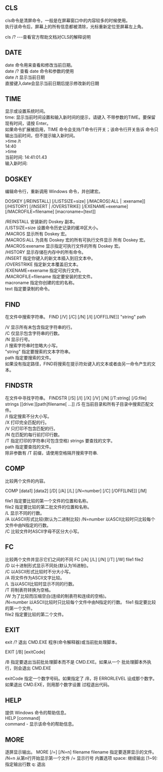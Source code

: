 ## CLS
cls命令是清屏命令，一般是在屏幕窗口中的内容较多的时候使用。  
执行该命令后，屏幕上的所有信息都被清除，光标重新定位至屏幕左上角。

cls /? ---查看官方帮助文档对CLS的解释说明

## DATE
date 命令用来查看和修改当前日期。  
date /? 查看 date 命令和参数的使用  
date /t 显示当前日期  
直接键入date会显示当前日期后提示修改新的日期  

## TIME
显示或设置系统时间。  
time: 显示当前时间设置和输入新时间的提示，请键入
不带参数的TIME。要保留现有时间，请按 Enter。  
如果命令扩展被启用，TIME 命令会支持/T命令行开关；该命令行开关告诉
命令只输出当前时间，但不提示输入新时间。  
\>time /t  
14:40  
\>time  
当前时间: 14:41:01.43  
输入新时间:  

## DOSKEY
编辑命令行，重新调用 Windows 命令，并创建宏。

DOSKEY [/REINSTALL] [/LISTSIZE=size] [/MACROS[:ALL | :exename]]
  [/HISTORY] [/INSERT | /OVERSTRIKE] [/EXENAME=exename] [/MACROFILE=filename]
  [macroname=[text]]

  /REINSTALL          安装新的 Doskey 副本。  
  /LISTSIZE=size      设置命令历史记录的缓冲区大小。  
  /MACROS             显示所有 Doskey 宏。  
  /MACROS:ALL         为具有 Doskey 宏的所有可执行文件显示
所有 Doskey 宏。  
  /MACROS:exename     显示指定可执行文件的所有 Doskey 宏。  
  /HISTORY            显示存储在内存中的所有命令。  
  /INSERT             指定你键入的新文本插入到旧文本中。  
  /OVERSTRIKE         指定新文本覆盖旧文本。  
  /EXENAME=exename    指定可执行文件。  
  /MACROFILE=filename 指定要安装的宏文件。  
  macroname           指定你创建的宏的名称。  
  text                指定要录制的命令。  

## FIND
在文件中搜索字符串。
FIND [/V] [/C] [/N] [/I] [/OFF[LINE]] "string" path  

  /V         显示所有未包含指定字符串的行。  
  /C         仅显示包含字符串的行数。  
  /N         显示行号。  
  /I         搜索字符串时忽略大小写。    
  "string" 指定要搜索的文本字符串。  
  path 指定要搜索的文件。  
如果没有指定路径，FIND将搜索在提示符处键入的文本或者由另一命令产生的文本。

## FINDSTR
在文件中寻找字符串。
FINDSTR [/S] [/I] [/X] [/V] [/N]
        [/T:string] [/G:file] strings [[drive:][path]filename[ ...]]
  /S         在当前目录和所有子目录中搜索匹配文件。  
  /I         指定搜索不分大小写。  
  /X         打印完全匹配的行。  
  /V         只打印不包含匹配的行。  
  /N         在匹配的每行前打印行数。   
  /T         指定打印的字符串(可包含空格)
  strings    要查找的文字。  
  path 指定要查找的文件。  
除非参数有 /T 前缀，请使用空格隔开搜索字符串.

## COMP
比较两个文件的内容。

COMP [data1] [data2] [/D] [/A] [/L] [/N=number] [/C] [/OFF[LINE]] [/M]

  file1      指定要比较的第一个文件的位置和名称。  
  file2      指定要比较的第二批文件的位置和名称。  
  /L         显示不同的行数。  
  /A         以ASCII形式比较(默认为二进制比较)
  /N=number  以ASCII比较时只比较每个文件中由N指定的行数。  
  /C         比较文件时ASCII字母不区分大小写。  

## FC
比较两个文件并显示它们之间的不同
FC [/A] [/L] [/N] [/T] [/W] file1 file2  
  /D         以十进制形式显示不同处(默认为16进制)。  
  /C         以ASCII形式比较时不分大小写。  
  /A         将文件作为ASCII文字比较。    
  /L         当以ASCII比较时显示不同的行数。  
  /T         将制表符转换为空格。  
  /W         为了比较而压缩空白(连续的制表符和连续的空格)。  
  /N=number  以ASCII比较时只比较每个文件中由N指定的行数。
  file1  指定要比较的第一个文件。  
  file2  指定要比较的第二个文件。  

## EXIT
exit /?
退出 CMD.EXE 程序(命令解释器)或当前批处理脚本。

EXIT [/B] [exitCode]

  /B          指定要退出当前批处理脚本而不是 CMD.EXE。如果从一个
              批处理脚本外执行，则会退出 CMD.EXE  

  exitCode    指定一个数字号码。如果指定了 /B，将 ERRORLEVEL
              设成那个数字。如果退出 CMD.EXE，则用那个数字设置
              过程退出代码。  

## HELP
提供 Windows 命令的帮助信息。  
HELP [command]  
    command - 显示该命令的帮助信息。  

## MORE
逐屏显示输出。
MORE [/=] [/N=n] filename
filename   指定要逐屏显示的文件。
/N=n   从第n行开始显示第一个文件
/=   显示行号
内置选项
space: 继续输出
[1~9]: 指定输出行数
q: 退出